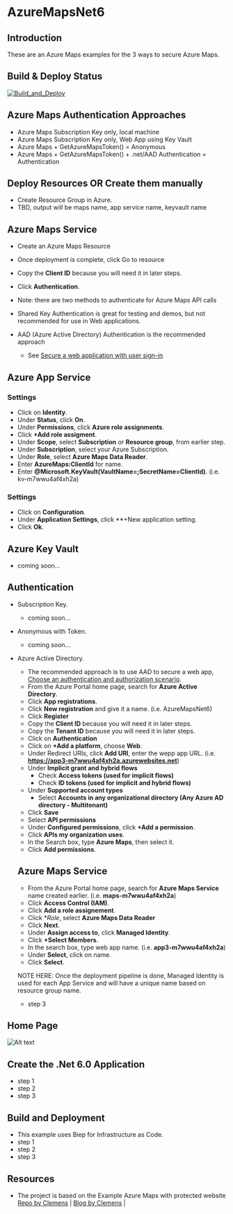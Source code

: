 # AzureMapsNet6

## Introduction
These are an Azure Maps examples for the 3 ways to secure Azure Maps.

## Build & Deploy Status
[![Build_and_Deploy](https://github.com/RPagels/AzureMapsNet6/actions/workflows/Build_and_Deploy.yml/badge.svg)](https://github.com/RPagels/AzureMapsNet6/actions/workflows/Build_and_Deploy.yml)

## Azure Maps Authentication Approaches
- Azure Maps Subscription Key only, local machine
- Azure Maps Subscription Key only, Web App using Key Vault
- Azure Maps + GetAzureMapsToken() = Anonymous
- Azure Maps + GetAzureMapsToken() + .net/AAD Authentication = Authentication

## Deploy Resources OR Create them manually
- Create Resource Group in Azure.
- TBD, output will be maps name, app service name, keyvault name

## Azure Maps Service
- Create an Azure Maps Resource
- Once deployment is complete, click Go to resource
- Copy the **Client ID** because you will need it in later steps.
- Click **Authentication**.

- Note: there are two methods to authenticate for Azure Maps API calls
- Shared Key Authentication is great for testing and demos, but not recommended for use in Web applications. 
- AAD (Azure Active Directory) Authentication is the recommended approach
  - See [Secure a web application with user sign-in](https://docs.microsoft.com/en-us/azure/azure-maps/how-to-secure-webapp-users)

## Azure App Service
### Settings
- Click on **Identity**.
- Under **Status**, click **On**.
- Under **Permissions**, click **Azure role assignments**.
- Click **+Add role assigment**.
- Under **Scope**, select **Subscription** or **Resource group**, from earlier step.
- Under **Subscription**, select your Azure Subscription.
- Under **Role**, select **Azure Maps Data Reader**.
- Enter **AzureMaps:ClientId** for name.
- Enter **@Microsoft.KeyVault(VaultName=<keyvaultnamehere>;SecretName=ClientId)**. (i.e. kv-m7wwu4af4xh2a)

### Settings
- Click on **Configuration**.
- Under **Application Settings**, click **+New application setting.
- Click **Ok**.

## Azure Key Vault
- coming soon...


## Authentication
- Subscription Key.
  - coming soon...
- Anonymous with Token.
  - coming soon...
- Azure Active Directory.
  - The recommended approach is to use AAD to secure a web app, [Choose an authentication and authorization scenario](https://docs.microsoft.com/en-us/azure/azure-maps/how-to-manage-authentication#choose-an-authentication-and-authorization-scenario).
  - From the Azure Portal home page, search for **Azure Active Directory**.
  - Click **App registrations**.
  - Click **New registration** and give it a name. (i.e. AzureMapsNet6)
  - Click **Register**
  - Copy the **Client ID** because you will need it in later steps.
  - Copy the **Tenant ID** because you will need it in later steps.
  - Click on **Authentication**
  - Click on **+Add a platform**, choose **Web**.
  - Under Redirect URIs, click **Add URI**, enter the wepp app URL. (i.e. **https://app3-m7wwu4af4xh2a.azurewebsites.net**)
  - Under **Implicit grant and hybrid flows**
    - Check **Access tokens (used for implicit flows)**
    - Check **ID tokens (used for implicit and hybrid flows)**
  - Under **Supported account types**
    - Select **Accounts in any organizational directory (Any Azure AD directory - Multitenant)**
  - Click **Save**
  - Select **API permissions**
  - Under **Configured permissions**, click **+Add a permission**.
  - Click **APIs my organization uses**.
  - In the Search box, type **Azure Maps**, then select it.
  - Click **Add permissions**.
  
  ## Azure Maps Service
    - From the Azure Portal home page, search for **Azure Maps Service** name created earlier. (i.e. **maps-m7wwu4af4xh2a**)
    - Click **Access Control (IAM)**.
    - Click **Add a role assignement**.
    - Click **Role*, select **Azure Maps Data Reader**
    - Click **Next**.
    - Under **Assign access to**, click **Managed Identity**.
    - Click **+Select Members**.
    - In the search box, type web app name. (i.e. **app3-m7wwu4af4xh2a**)
    - Under **Select**, click on name.
    - Click **Select**.
    
    NOTE HERE:
    Once the deployment pipeline is done, Managed Identity is used for each App Service and will have a unique name based on resource group name.
    

  - step 3

## Home Page
![Alt text](MercuryHealthHomePage.png)

## Create the .Net 6.0 Application
- step 1
- step 2
- step 3

## Build and Deployment
- This example uses Biep for Infrastructure as Code.
- step 1
- step 2
- step 3

## Resources
- The project is based on the Example Azure Maps with protected website [Repo by Clemens](https://github.com/cschotte/Maps) | [Blog by Clemens](TBD) |

